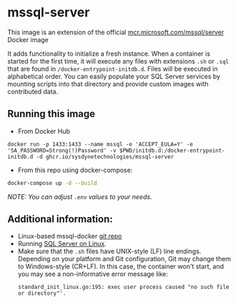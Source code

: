 # mssql-server

This image is an extension of the official [mcr.microsoft.com/mssql/server](https://hub.docker.com/_/microsoft-mssql-server) Docker image

It adds functionality to initialize a fresh instance. When a container is started for the first time, it will execute any files with extensions `.sh` or `.sql` that are found in `/docker-entrypoint-initdb.d`. Files will be executed in alphabetical order. You can easily populate your SQL Server services by mounting scripts into that directory and provide custom images with contributed data.

## Running this image

* From Docker Hub

```
docker run -p 1433:1433 --name mssql -e 'ACCEPT_EULA=Y' -e 'SA_PASSWORD=Strong(!)Password' -v $PWD/initdb.d:/docker-entrypoint-initdb.d -d ghcr.io/sysdynetechnologies/mssql-server
```

* From this repo using docker-compose:

```bash
docker-compose up -d --build
```

_NOTE: You can adjust `.env` values to your needs._

## Additional information:

 * Linux-based mssql-docker [git repo](https://github.com/microsoft/mssql-docker/tree/master/linux)
 * Running [SQL Server on Linux](https://docs.microsoft.com/en-us/sql/linux/).
 * Make sure that the `.sh` files have UNIX-style (LF) line endings. Depending on your platform and Git configuration, Git may change them to Windows-style (CR+LF). In this case, the container won't start, and you may see a non-informative error message like: 
   ```
   standard_init_linux.go:195: exec user process caused "no such file or directory"'.
   ```
